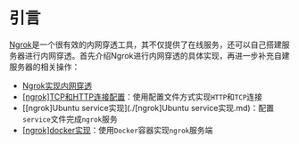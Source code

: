 
# 引言

[Ngrok](https://github.com/inconshreveable/ngrok)是一个很有效的内网穿透工具，其不仅提供了在线服务，还可以自己搭建服务器进行内网穿透。首先介绍Ngrok进行内网穿透的具体实现，再进一步补充自建服务器的相关操作：

* [Ngrok实现内网穿透](./ngrok实现.md)
* [[ngrok]TCP和HTTP连接配置](./[ngrok]TCP和HTTP连接配置.md)：使用配置文件方式实现`HTTP`和`TCP`连接
* [[ngrok]Ubuntu service实现](./[ngrok]Ubuntu service实现.md)：配置`service`文件完成`ngrok`服务
* [[ngrok]docker实现](./[ngrok]docker实现.md)：使用`Docker`容器实现`ngrok`服务端